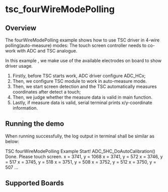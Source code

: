 # tsc_fourWireModePolling

## Overview
The fourWireModePolling example shows how to use TSC driver in 4-wire polling(auto-measure) modes:
The touch screen controller needs to co-work with ADC and TSC analogue.

In this example , we make use of the available electrodes on board to show driver usage.
1. Firstly, before TSC starts work, ADC driver configure ADC_HCx;
2. Then, we configure TSC module to work in auto-measure mode.
3. Then, we start screen detection and the TSC automatically measures coordinates after detect a touch;
4. Then, we judge whether the measure data is valid in main function.
6. Lastly, if measure data is valid, serial terminal prints x/y-coordinate information.

## Running the demo
When running successfully, the log output in terminal shall be similar as below:

TSC fourWireModePolling Example Start!
ADC_5HC_DoAutoCalibration() Done.
Please touch screen.
x = 3741, y = 1068
x = 3741, y = 572
x = 3746, y = 517
x = 3745, y = 518
x = 3751, y = 508
x = 3752, y = 512
x = 3750, y = 507
...

## Supported Boards
